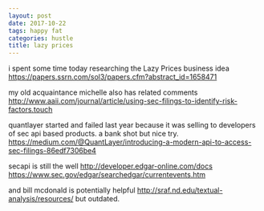 ```yaml
---
layout: post
date: 2017-10-22
tags: happy fat
categories: hustle
title: lazy prices
---
```


i spent some time today researching the Lazy Prices business idea <https://papers.ssrn.com/sol3/papers.cfm?abstract_id=1658471>

my old acquaintance michelle also has related comments <http://www.aaii.com/journal/article/using-sec-filings-to-identify-risk-factors.touch>

quantlayer started and failed last year because it was selling to developers of sec api based products. a bank shot but nice try. <https://medium.com/@QuantLayer/introducing-a-modern-api-to-access-sec-filings-86edf7306be4>

secapi is still the well <http://developer.edgar-online.com/docs> <https://www.sec.gov/edgar/searchedgar/currentevents.htm>

and bill mcdonald is potentially helpful <http://sraf.nd.edu/textual-analysis/resources/> but outdated.
